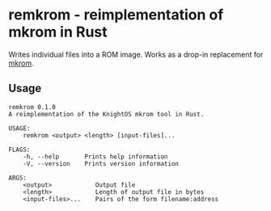 # remkrom - reimplementation of mkrom in Rust

Writes individual files into a ROM image.  Works as a drop-in
replacement for [mkrom](https://github.com/KnightOS/mkrom/).

## Usage
```
remkrom 0.1.0
A reimplementation of the KnightOS mkrom tool in Rust.

USAGE:
    remkrom <output> <length> [input-files]...

FLAGS:
    -h, --help       Prints help information
    -V, --version    Prints version information

ARGS:
    <output>            Output file
    <length>            Length of output file in bytes
    <input-files>...    Pairs of the form filename:address
```
